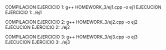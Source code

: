 COMPILACION EJERCICIO 1: g++ HOMEWORK_3/ej1.cpp -o ej1
EJECUCION EJERCICIO 1: ./ej1

COMPILACION EJERCICIO 2: g++ HOMEWORK_3/ej2.cpp -o ej2
EJECUCION EJERCICIO 2: ./ej2

COMPILACION EJERCICIO 3: g++ HOMEWORK_3/ej3.cpp -o ej3
EJECUCION EJERCICIO 3: ./ej3
